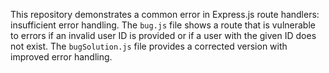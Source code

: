This repository demonstrates a common error in Express.js route handlers: insufficient error handling. The `bug.js` file shows a route that is vulnerable to errors if an invalid user ID is provided or if a user with the given ID does not exist. The `bugSolution.js` file provides a corrected version with improved error handling.